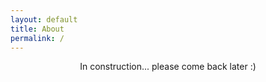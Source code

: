```yaml
---
layout: default
title: About
permalink: /
---
```


<center>In construction... please come back later :)</center>
